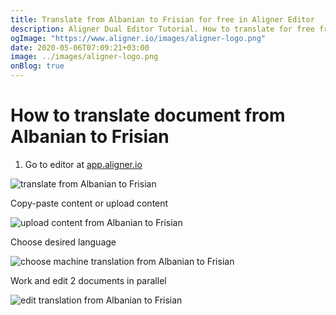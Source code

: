 ```yaml
---
title: Translate from Albanian to Frisian for free in Aligner Editor
description: Aligner Dual Editor Tutorial. How to translate for free from Albanian to Frisian. Aligner is multilingual document management platform. 
ogImage: "https://www.aligner.io/images/aligner-logo.png"
date: 2020-05-06T07:09:21+03:00
image: ../images/aligner-logo.png
onBlog: true
---
```


# How to translate document from Albanian to Frisian

1. Go to editor at [app.aligner.io](https://app.aligner.io "Aligner App web page")

![translate from Albanian to Frisian](../aligner-blank-editor.png "translate from Albanian to Frisian")

Copy-paste content or upload content

![upload content from Albanian to Frisian](../aligner-uploaded-document.png "upload content from Albanian to Frisian")

Choose desired language

![choose machine translation from Albanian to Frisian](../aligner-language-dropdown.png "choose machine translation from Albanian to Frisian")

Work and edit 2 documents in parallel

![edit translation from Albanian to Frisian](../aligner-double-sitded-editor.png "edit translation from Albanian to Frisian")

